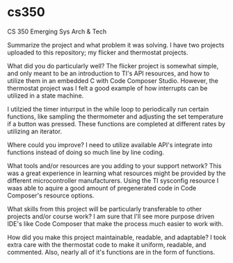 # cs350
CS 350 Emerging Sys Arch &amp; Tech


Summarize the project and what problem it was solving.
  I have two projects uploaded to this repository; my flicker and thermostat projects. 
  

What did you do particularly well?
  The flicker project is somewhat simple, and only meant to be an introduction to TI's API resources, and how
  to utilize them in an embedded C with Code Composer Studio. However, the thermostat project was I felt a 
  good example of how interrupts can be utilized in a state machine.
  
  I utilzied the timer inturrput in the while loop to periodically run certain functions, like sampling the
  thermometer and adjusting the set temperature if a button was pressed. These functions are completed at 
  different rates by utilizing an iterator. 
  
Where could you improve?
  I need to utilize available API's integrate into functions instead of doing so much line by line coding.


What tools and/or resources are you adding to your support network?
  This was a great experience in learning what resources might be provided by the different microcontroller 
  manufacturers. Using the TI sysconfig resource I waas able to aquire a good amount of pregenerated code
  in Code Composer's resource options.
  

What skills from this project will be particularly transferable to other projects and/or course work?
  I am sure that I'll see more purpose driven IDE's like Code Composer that make the process much
  easier to work with.
  
How did you make this project maintainable, readable, and adaptable?
  I took extra care with the thermostat code to make it uniform, readable, and commented. Also, nearly 
  all of it's functions are in the form of functions. 
